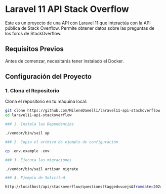 # Laravel 11 API Stack Overflow

Este es un proyecto de una API con Laravel 11 que interactúa con la API pública de Stack Overflow. Permite obtener datos sobre las preguntas de los foros de StackOverflow.

## Requisitos Previos

Antes de comenzar, necesitarás tener instalado el Docker.

## Configuración del Proyecto

### 1. Clona el Repositorio

Clona el repositorio en tu máquina local:

```bash
git clone https://github.com/MileneDanelli/laravel11-api-stackoverflow.git
cd laravel11-api-stackoverflow

### 1. Instala las Dependencias

./vendor/bin/sail up

### 2. Copia el archivo de ejemplo de configuración

cp .env.example .env

### 3. Ejecuta las migraciones

./vendor/bin/sail artisan migrate

### 4. Ejemplo de Solicitud

http://localhost/api/stackoverflow/questions?tagged=vuejs&fromdate=2024-01-01&todate=2024-01-02

